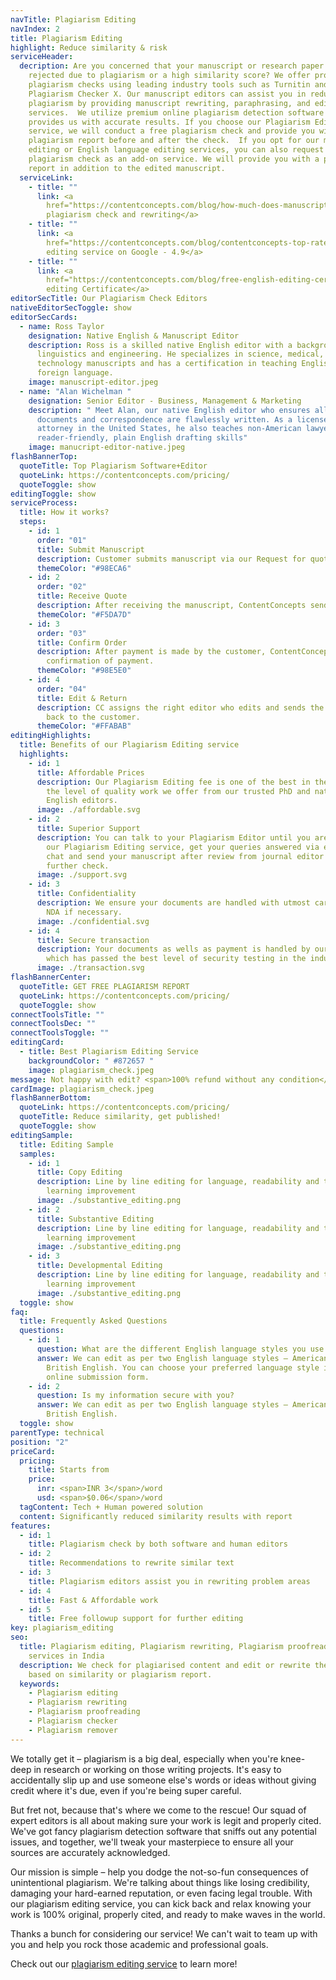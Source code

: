 ```yaml
---
navTitle: Plagiarism Editing
navIndex: 2
title: Plagiarism Editing
highlight: Reduce similarity & risk
serviceHeader:
  decription: Are you concerned that your manuscript or research paper may be
    rejected due to plagiarism or a high similarity score? We offer professional
    plagiarism checks using leading industry tools such as Turnitin and
    Plagiarism Checker X. Our manuscript editors can assist you in reducing
    plagiarism by providing manuscript rewriting, paraphrasing, and editing
    services.  We utilize premium online plagiarism detection software that
    provides us with accurate results. If you choose our Plagiarism Editing
    service, we will conduct a free plagiarism check and provide you with a
    plagiarism report before and after the check.  If you opt for our manuscript
    editing or English language editing services, you can also request a
    plagiarism check as an add-on service. We will provide you with a plagiarism
    report in addition to the edited manuscript.
  serviceLink:
    - title: ""
      link: <a
        href="https://contentconcepts.com/blog/how-much-does-manuscript-editing-cost-per-page-per-word/">Affordable
        plagiarism check and rewriting</a>
    - title: ""
      link: <a
        href="https://contentconcepts.com/blog/contentconcepts-top-rated-academic-editing-and-proofreading-services/">Top-rated
        editing service on Google - 4.9</a>
    - title: ""
      link: <a
        href="https://contentconcepts.com/blog/free-english-editing-certificate/">Free
        editing Certificate</a>
editorSecTitle: Our Plagiarism Check Editors
nativeEditorSecToggle: show
editorSecCards:
  - name: Ross Taylor
    designation: Native English & Manuscript Editor
    description: Ross is a skilled native English editor with a background in
      linguistics and engineering. He specializes in science, medical, and
      technology manuscripts and has a certification in teaching English as a
      foreign language.
    image: manuscript-editor.jpeg
  - name: "Alan Wichelman "
    designation: Senior Editor - Business, Management & Marketing
    description: " Meet Alan, our native English editor who ensures all corporate
      documents and correspondence are flawlessly written. As a licensed
      attorney in the United States, he also teaches non-American lawyers
      reader-friendly, plain English drafting skills"
    image: manucript-editor-native.jpeg
flashBannerTop:
  quoteTitle: Top Plagiarism Software+Editor
  quoteLink: https://contentconcepts.com/pricing/
  quoteToggle: show
editingToggle: show
serviceProcess:
  title: How it works?
  steps:
    - id: 1
      order: "01"
      title: Submit Manuscript
      description: Customer submits manuscript via our Request for quote page.
      themeColor: "#98ECA6"
    - id: 2
      order: "02"
      title: Receive Quote
      description: After receiving the manuscript, ContentConcepts sends price quote.
      themeColor: "#F5DA7D"
    - id: 3
      order: "03"
      title: Confirm Order
      description: After payment is made by the customer, ContentConcepts sends
        confirmation of payment.
      themeColor: "#98E5E0"
    - id: 4
      order: "04"
      title: Edit & Return
      description: CC assigns the right editor who edits and sends the edited document
        back to the customer.
      themeColor: "#FFABAB"
editingHighlights:
  title: Benefits of our Plagiarism Editing service
  highlights:
    - id: 1
      title: Affordable Prices
      description: Our Plagiarism Editing fee is one of the best in the industry for
        the level of quality work we offer from our trusted PhD and native
        English editors.
      image: ./affordable.svg
    - id: 2
      title: Superior Support
      description: You can talk to your Plagiarism Editor until you are satisfied with
        our Plagiarism Editing service, get your queries answered via email or
        chat and send your manuscript after review from journal editor for
        further check.
      image: ./support.svg
    - id: 3
      title: Confidentiality
      description: We ensure your documents are handled with utmost care. We can sign
        NDA if necessary.
      image: ./confidential.svg
    - id: 4
      title: Secure transaction
      description: Your documents as wells as payment is handled by our secure website
        which has passed the best level of security testing in the industry.
      image: ./transaction.svg
flashBannerCenter:
  quoteTitle: GET FREE PLAGIARISM REPORT
  quoteLink: https://contentconcepts.com/pricing/
  quoteToggle: show
connectToolsTitle: ""
connectToolsDec: ""
connectToolsToggle: ""
editingCard:
  - title: Best Plagiarism Editing Service
    backgroundColor: " #872657 "
    image: plagiarism_check.jpeg
message: Not happy with edit? <span>100% refund without any condition</span>
cardImage: plagiarism_check.jpeg
flashBannerBottom:
  quoteLink: https://contentconcepts.com/pricing/
  quoteTitle: Reduce similarity, get published!
  quoteToggle: show
editingSample:
  title: Editing Sample
  samples:
    - id: 1
      title: Copy Editing
      description: Line by line editing for language, readability and technical
        learning improvement
      image: ./substantive_editing.png
    - id: 2
      title: Substantive Editing
      description: Line by line editing for language, readability and technical
        learning improvement
      image: ./substantive_editing.png
    - id: 3
      title: Developmental Editing
      description: Line by line editing for language, readability and technical
        learning improvement
      image: ./substantive_editing.png
  toggle: show
faq:
  title: Frequently Asked Questions
  questions:
    - id: 1
      question: What are the different English language styles you use while editing?
      answer: We can edit as per two English language styles – American English and
        British English. You can choose your preferred language style in the
        online submission form.
    - id: 2
      question: Is my information secure with you?
      answer: We can edit as per two English language styles – American English and
        British English.
  toggle: show
parentType: technical
position: "2"
priceCard:
  pricing:
    title: Starts from
    price:
      inr: <span>INR 3</span>/word
      usd: <span>$0.06</span>/word
  tagContent: Tech + Human powered solution
  content: Significantly reduced similarity results with report
features:
  - id: 1
    title: Plagiarism check by both software and human editors
  - id: 2
    title: Recommendations to rewrite similar text
  - id: 3
    title: Plagiarism editors assist you in rewriting problem areas
  - id: 4
    title: Fast & Affordable work
  - id: 5
    title: Free followup support for further editing
key: plagiarism_editing
seo:
  title: Plagiarism editing, Plagiarism rewriting, Plagiarism proofreading
    services in India
  description: We check for plagiarised content and edit or rewrite the manuscript
    based on similarity or plagiarism report.
  keywords:
    - Plagiarism editing
    - Plagiarism rewriting
    - Plagiarism proofreading
    - Plagiarism checker
    - Plagiarism remover
---
```

We totally get it – plagiarism is a big deal, especially when you're knee-deep in research or working on those writing projects. It's easy to accidentally slip up and use someone else's words or ideas without giving credit where it's due, even if you're being super careful.

But fret not, because that's where we come to the rescue! Our squad of expert editors is all about making sure your work is legit and properly cited. We've got fancy plagiarism detection software that sniffs out any potential issues, and together, we'll tweak your masterpiece to ensure all your sources are accurately acknowledged.

Our mission is simple – help you dodge the not-so-fun consequences of unintentional plagiarism. We're talking about things like losing credibility, damaging your hard-earned reputation, or even facing legal trouble. With our plagiarism editing service, you can kick back and relax knowing your work is 100% original, properly cited, and ready to make waves in the world.

Thanks a bunch for considering our service! We can't wait to team up with you and help you rock those academic and professional goals. 

Check out our [plagiarism editing service](https://contentconcepts.com/services/plagiarism_check/plagiarism_editing/) to learn more!